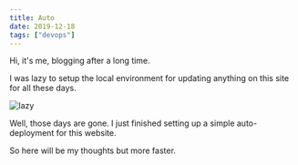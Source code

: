 ```yaml
---
title: Auto
date: 2019-12-18
tags: ["devops"]
---
```


Hi, it's me, blogging after a long time.

I was lazy to setup the local environment for updating anything on this site for all these days.

![lazy](https://media.giphy.com/media/f4SoNPj4otohG/200w_d.gif)

Well, those days are gone. I just finished setting up a simple auto-deployment for this website.

So here will be my thoughts but more faster.



